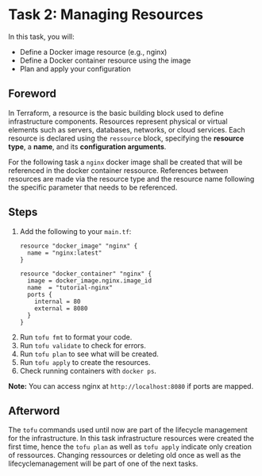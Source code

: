 # Task 2: Managing Resources
In this task, you will:
- Define a Docker image resource (e.g., nginx)
- Define a Docker container resource using the image
- Plan and apply your configuration

## Foreword
In Terraform, a resource is the basic building block used to define infrastructure components. Resources represent physical or virtual elements such as servers, databases, networks, or cloud services. Each resource is declared using the `ressource` block, specifying the **resource type**, a **name**, and its **configuration arguments**. 

For the following task a `nginx` docker image shall be created that will be referenced in the docker container ressource. References between resources are made via the resource type and the resource name following the specific parameter that needs to be referenced.

## Steps
1. Add the following to your `main.tf`:
   ```hcl
   resource "docker_image" "nginx" {
     name = "nginx:latest"
   }
   
   resource "docker_container" "nginx" {
     image = docker_image.nginx.image_id
     name  = "tutorial-nginx"
     ports {
       internal = 80
       external = 8080
     }
   }
   ```
2. Run `tofu fmt` to format your code.
3. Run `tofu validate` to check for errors.
4. Run `tofu plan` to see what will be created.
5. Run `tofu apply` to create the resources.
6. Check running containers with `docker ps`.

**Note:** You can access nginx at `http://localhost:8080` if ports are mapped. 

## Afterword
The `tofu` commands used until now are part of the lifecycle management for the infrastructure. In this task infrastructure resources were created the first time, hence the `tofu plan` as well as `tofu apply` indicate only creation of ressources. Changing ressources or deleting old once as well as the lifecyclemanagement will be part of one of the next tasks. 
